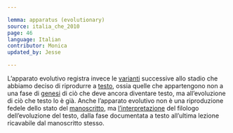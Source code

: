 ```yaml
---

lemma: apparatus (evolutionary)
source: italia_che_2010
page: 46
language: Italian
contributor: Monica
updated_by: Jesse

---
```


L’apparato evolutivo registra invece le [varianti](variant.html) successive allo stadio che abbiamo deciso di riprodurre a [testo](text.html), ossia quelle che appartengono non a una fase di [genesi](genesis.html) di ciò che deve ancora diventare testo, ma all’evoluzione di ciò che testo lo è già. Anche l’apparato evolutivo non è una riproduzione fedele dello stato del [manoscritto](manuscript.html), ma [l’interpretazione](editorInterpretation.html) del filologo dell’evoluzione del testo, dalla fase documentata a testo all’ultima lezione ricavabile dal manoscritto stesso.
